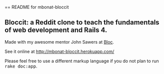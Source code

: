 == README for mbonat-bloccit

## Bloccit: a Reddit clone to teach the fundamentals of web development and Rails 4.

Made with my awesome mentor John Sawers at [Bloc](http://bloc.io).

See it online at http://mbonat-bloccit.herokuapp.com/

Please feel free to use a different markup language if you do not plan to run
<tt>rake doc:app</tt>.
